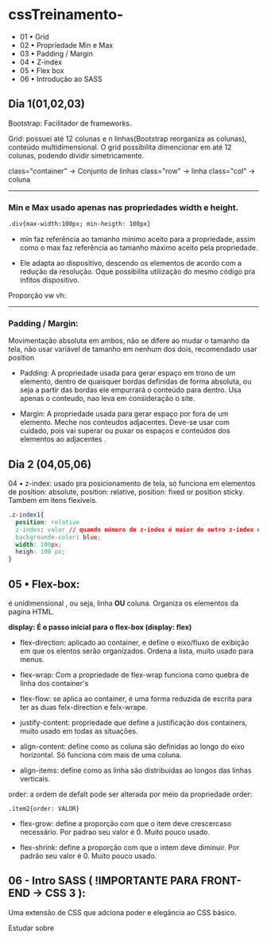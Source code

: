 # cssTreinamento-
- 01 • Grid  
- 02 • Propriedade Min e Max 
- 03 • Padding / Margin 
- 04 • Z-index  
- 05 • Flex box 
- 06 • Introdução ao SASS 

## Dia 1(01,02,03)

Bootstrap: Facilitador de frameworks.

Grid: possuei até 12 colunas e n linhas(Bootstrap reorganiza as colunas), conteúdo  multidimensional. O grid possibilita dimencionar em até 12 colunas, podendo dividir simetricamente. 

class="container" -> Conjunto de linhas 
class="row" -> linha 
class="col" -> coluna


---------------------------------------------------
### Min e Max usado apenas nas propriedades width e height.

```bash
.div{max-width:100px; min-heigth: 100px}
```

- min faz referência  ao tamanho mínimo aceito para a propriedade, assim como o max faz referência  ao tamanho máximo  aceito pela propriedade.

- Ele adapta ao dispositivo, descendo os elementos de acordo com a redução  da resolução. Oque possibilita utilização  do mesmo código  pra infitos dispositivo.


Proporção  vw vh:


---------------------------------------------------
### Padding / Margin:

Movimentação  absoluta em ambos, não se difere ao mudar o tamanho da tela, não  usar variável  de tamanho em nenhum dos dois, recomendado usar position

- Padding: A propriedade usada para gerar espaço  em trono de um elemento, dentro de quaisquer bordas definidas de forma absoluta, ou seja a partir das bordas ele empurrará o conteúdo  para dentro. Usa apenas o conteudo, nao leva em consideração  o site.

- Margin: A propriedade usada para gerar espaço por fora de um elemento. Meche nos conteudos adjacentes. Deve-se usar com cuidado, pois vai superar ou puxar os espaços e conteúdos dos elementos ao adjacentes .

## Dia 2 (04,05,06)

04 • z-index: usado pra posicionamento de tela, só funciona em elementos de position: absolute, position: relative, position: fixed or position sticky. Tambem em itens flexiveis.

```CSS
.z-index1{
  position: relative
  z-index: valor // quando número de z-index é maior do outro z-index é vai sobrepor. 
  backgrounde-color: blue;
  width: 100px;
  heigh: 100 px;
}

```
## 05 • Flex-box: 
é unidimensional , ou seja, linha **OU** coluna. Organiza os elementos da pagina HTML. 

**display: É o passo inicial para o flex-box (display: flex)**


- flex-direction: aplicado ao container, e define o eixo/fluxo de exibição  em que os elentos serão  organizados. Ordena a lista, muito usado para menus.

- flex-wrap: Com a propriedade  de flex-wrap funciona como quebra de linha dos container's

- flex-flow: se aplica ao container, é uma forma reduzida de escrita para ter as duas felx-direction e felx-wrape.

- justify-content: propriedade que define a justificação  dos containers, muito usado em todas as situações.

- align-content: define como as coluna são definidas ao longo do eixo horizontal. Só funciona com mais de uma coluna.

- align-items: define como as linha são distribuídas ao longos das linhas verticais.

order: a ordem de defalt pode ser alterada por meio da propriedade order:

 `.item2{order: VALOR}`

- flex-grow: define a proporção  com que o item deve crescercaso necessário. Por padrao seu valor é 0. Muito pouco usado.

- flex-shrink: define a proporção  com que o intem deve diminuir. Por padrão seu valor é 0. Muito pouco usado.

## 06 - Intro SASS ( !IMPORTANTE PARA FRONT-END -> CSS 3 ):

Uma extensão  de CSS que adciona poder e elegância  ao CSS básico.

Estudar sobre




